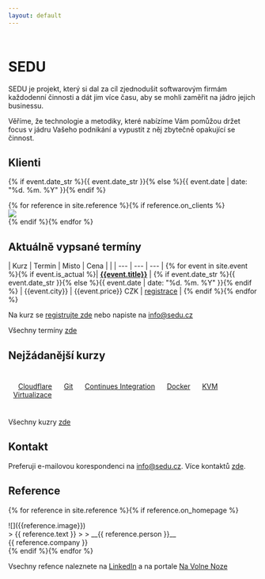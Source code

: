 ```yaml
---
layout: default
---
```


<div style="height: 10px;"></div>

# SEDU

SEDU je projekt, který si dal za cíl zjednodušit softwarovým firmám každodenní činnosti a dát jim více času, aby se mohli zaměřit na jádro jejich businessu.

Věříme, že technologie a metodiky, které nabízíme Vám pomůžou držet focus v jádru Vašeho podnikání a vypustit z něj zbytečně opakující se činnost.

## Klienti
{% if event.date_str %}{{ event.date_str }}{% else %}{{ event.date | date: "%d. %m. %Y" }}{% endif %}

<div class="row">
{% for reference in site.reference %}{% if reference.on_clients %}
<div class="col-xs-2 align-middle" style="vertical-align:middle">
<img src="{{reference.image}}" style="vertical-align:middle">
</div>
{% endif %}{% endfor %}
</div>


## Aktuálně vypsané termíny

| Kurz | Termin | Misto | Cena | |
| --- | --- | --- |
{% for event in site.event %}{% if event.is_actual %}| [__{{event.title}}__]({{event.url}}) | {% if event.date_str %}{{ event.date_str }}{% else %}{{ event.date | date: "%d. %m. %Y" }}{% endif %} | {{event.city}} | {{event.price}} CZK | [registrace]({{event.url}}#registrace) |
{% endif %}{% endfor %}


Na kurz se [registrujte zde](/registrace.html) nebo napiste na <info@sedu.cz>

Všechny termíny [zde](/terminy)

<!--
- [__Workshop Gitu pro začátečníky__, 21. 6. 2017](/terminy/2017-06-21-workshop-gitu-pro-zacatecniky.html)
-->

## Nejžádanější kurzy

<div class="background" style="padding: 10px">

<!-- <a href="/kurzy/aws.html" class="btn" style="margin: 10px">Amazon Web Services (AWS)</a> -->
<a href="/kurzy/cloudflare.html" class="btn" style="margin: 10px">Cloudflare</a>
<a href="/kurzy/git.html" class="btn" style="margin: 10px">Git</a>
<a href="/kurzy/continues-integration.html" class="btn" style="margin: 10px">Continues Integration</a>
<a href="/kurzy/docker.html" class="btn" style="margin: 10px">Docker</a>
<a href="/kurzy/kvm-virtualizace.html" class="btn" style="margin: 10px">KVM Virtualizace</a>

</div>

Všechny kuzry [zde](/kurzy)


## Kontakt

Preferuji e-mailovou korespondenci na <info@sedu.cz>. Více kontaktů [zde](/kontakt.html).


## Reference

{% for reference in site.reference %}{% if reference.on_homepage %}
<div class="row">
<div class="col-xs-2" markdown="1">
![]({{reference.image}})
</div>
<div class="col-xs-10" markdown="1">
> {{ reference.text }}
>
> __{{ reference.person }}__
<br />{{ reference.company }}

</div>
</div>
{% endif %}{% endfor %}

Vsechny refence naleznete na [LinkedIn](https://www.linkedin.com/in/ondrejsika/) a na portale [Na Volne Noze](https://navolnenoze.cz/prezentace/ondrej-sika/doporuceni/)

